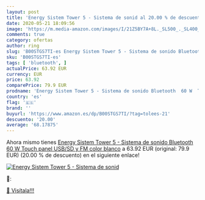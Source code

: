 ```yaml
---
layout: post
title: 'Energy Sistem Tower 5 - Sistema de sonid al 20.00 % de descuento'
date: 2020-05-21 18:09:56
image: 'https://m.media-amazon.com/images/I/21Z5BY7A+8L._SL500_._SL400_.jpg'
comments: true
category: ofertas
author: ring
slug: 'B00STGS7TI-es Energy Sistem Tower 5 - Sistema de sonido Bluetooth 60 W...'
sku: 'B00STGS7TI-es'
tags: [ 'bluetooth', ]
actualPrice: 63.92 EUR
currency: EUR
price: 63.92
comparePrice: 79.9 EUR
prodname: 'Energy Sistem Tower 5 - Sistema de sonido Bluetooth  60 W  Touch panel  USB/SD y FM  color blanco'
country: 'es'
flag: '🇪🇸'
brand: ''
buyurl: 'https://www.amazon.es/dp/B00STGS7TI/?tag=tolees-21'
descuento: '20.00'
average: '68.17875'
---
```


Ahora mismo tienes [Energy Sistem Tower 5 - Sistema de sonido Bluetooth  60 W  Touch panel  USB/SD y FM  color blanco](https://www.amazon.es/dp/B00STGS7TI/?tag=tolees-21) a 63.92 EUR (original: 79.9 EUR) (20.00 %  de descuento) en el siguiente enlace!

[![Energy Sistem Tower 5 - Sistema de sonid](https://m.media-amazon.com/images/I/21Z5BY7A+8L._SL500_._SL400_.jpg)](https://www.amazon.es/dp/B00STGS7TI/?tag=tolees-21)

🔎:


[🛒 Visítala!!!](https://www.amazon.es/dp/B00STGS7TI/?tag=tolees-21)
